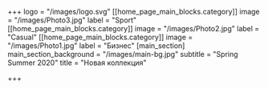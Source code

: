 +++
logo = "/images/logo.svg"
[[home_page_main_blocks.category]]
image = "/images/Photo3.jpg"
label = "Sport"
[[home_page_main_blocks.category]]
image = "/images/Photo2.jpg"
label = "Casual"
[[home_page_main_blocks.category]]
image = "/images/Photo1.jpg"
label = "Бизнес"
[main_section]
main_section_background = "/images/main-bg.jpg"
subtitle = "Spring Summer 2020"
title = "Новая коллекция"

+++
